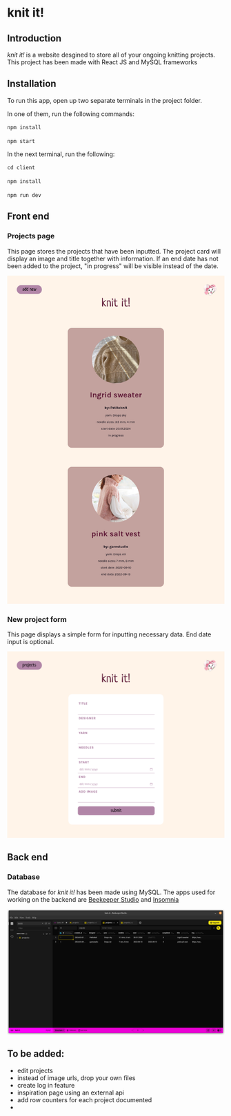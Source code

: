 # knit it!

## Introduction

*knit it!* is a website desgined to store all of your ongoing knitting projects. This project has been made with React JS and MySQL frameworks

## Installation

To run this app, open up two separate terminals in the project folder.

In one of them, run the following commands:

```
npm install

npm start
```

In the next terminal, run the following:

```
cd client

npm install

npm run dev
```

## Front end

### Projects page

This page stores the projects that have been inputted. The project card will display an image and title together with information. If an end date has not been added to the project, "in progress" will be visible instead of the date.

![project page](./photos/projects.png)

### New project form

This page displays a simple form for inputting necessary data. End date input is optional.

![project form](./photos/form.png)

## Back end

### Database

The database for *knit it!* has been made using MySQL. The apps used for working on the backend are [Beekeeper Studio](https://www.beekeeperstudio.io/) and [Insomnia](https://insomnia.rest/)

![database](./photos/database.png)

## To be added:

- edit projects
- instead of image urls, drop your own files
- create log in feature
- inspiration page using an external api
- add row counters for each project documented
- 
